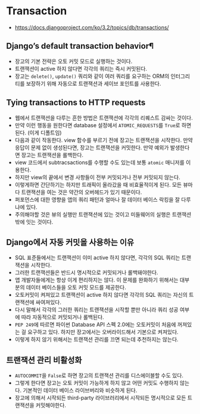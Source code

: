# Transaction
- https://docs.djangoproject.com/ko/3.2/topics/db/transactions/

## Django’s default transaction behavior¶
- 장고의 기본 전략은 오토 커밋 모드로 실행하는 것이다.
- 트랜잭션이 active 하지 않다면 각각의 쿼리는 즉시 커밋된다.
- 장고는 `delete()`, `update()` 쿼리와 같이 여러 쿼리를 요구하는 ORM의 인터그리티를 보장하기 위해 자동으로 트랜잭션과 세이브 포인트를 사용한다.

## Tying transactions to HTTP requests
- 웹에서 트랜잭션을 다루는 흔한 방법은 트랜잭션에 각각의 리퀘스트 감싸는 것이다.
- 만약 이런 행동을 원한다면 database 설정에서 `ATOMIC_REQUESTS`를 `True`로 하면 된다. (이게 디폴트임)
- 다음과 같이 작동한다. view 함수를 부르기 전에 장고는 트랜잭션을 시작한다. 만약 응답이 문제 없이 생성된다면, 장고는 트랜잭션을 커밋한다. 만약 예외가 발생한다면 장고는 트랜잭션을 롤백한다.
- view 코드에서 subtracsactions를 수행할 수도 있는데 보통 `atomic` 매니저를 이용한다.
- 하지만 view의 끝에서 변경 사항들이 전부 커밋되거나 전부 커밋되지 않는다.
- 이렇게하면 간단하기는 하지만 트래픽이 올라갔을 때 비효율적이게 된다. 모든 뷰마다 트랜잭션을 여는 것은 약간의 오버헤드가 있기 때문이다.
- 퍼포먼스에 대한 영향을 앱의 쿼리 패턴과 얼마나 잘 데이터 베이스 락킹을 잘 다루냐에 있다.
- 주의해야할 것은 뷰의 실행만 트랜잭션에 있는 것이고 미들웨어의 실행은 트랜잭션 밖에 잇는 것이다.

## Django에서 자동 커밋을 사용하는 이유
- SQL 표준들에서는 트랜잭션이 이미 active 하지 않다면, 각각의 SQL 쿼리는 트랜잭션을 시작한다.
- 그러한 트랜잭션들은 반드시 명시적으로 커밋되거나 롤백돼야한다.
- 앱 개발자들에게는 항상 이게 편리하지는 않다. 이 문제를 완화하기 위해서는 대부분의 데이터 베이스들을 오토 커밋 모드를 제공한다.
- 오토커밋이 켜져있고 트랜잭션이 active 하지 않다면 각각의 SQL 쿼리는 자신의 트랜잭션에 싸여져있다.
- 다시 말해서 각각의 그러한 쿼리는 트랜잭션을 시작할 뿐만 아니라 쿼리 성공 여부에 따라 자동적으로 커밋되거나 롤백된다.
- `PEP 249`에 따르면 파이썬 Database API 스펙 2.0에는 오토커밋이 처음에 꺼져있는 걸 요구하고 있다. 하지만 장고에서는 오버라이드해서 기본으로 켜져있다.
- 이렇게 하지 않기 위해서는 트랜잭션 관리를 끄면 되는데 추천하지는 않는다.

## 트랜잭션 관리 비활성화
- `AUTOCOMMIT`을 `False`로 하면 장고의 트랜잭션 관리를 디스에이블할 수도 있다.
- 그렇게 한다면 장고는 오토 커밋이 가능하게 하지 않고 어떤 커밋도 수행하지 않는다. 기본적인 데이터 베이스 라이브버리와 비슷하게 된다.
- 장고에 의해서 시작되든 third-party 라이브러리에서 시작되든 명시적으로 모든 트랜잭션을 커밋해야한다.